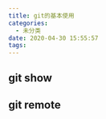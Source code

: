 ```yaml
---
title: git的基本使用
categories:
  - 未分类
date: 2020-04-30 15:55:57
tags:
---
```

## git show 

## git remote 